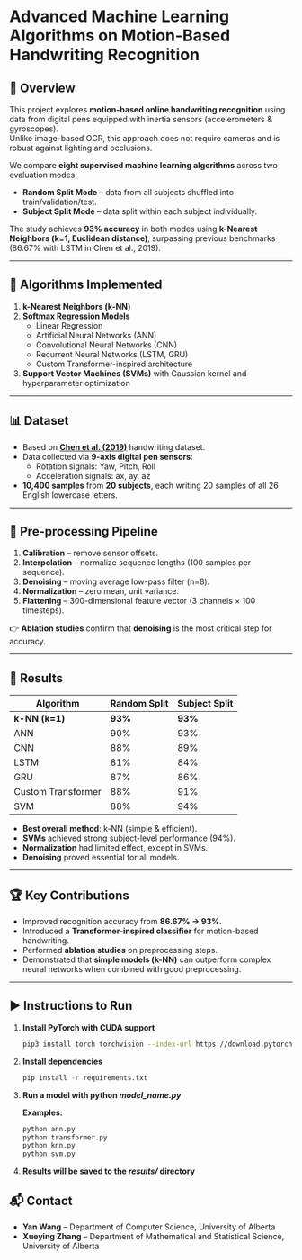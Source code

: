 # Advanced Machine Learning Algorithms on Motion-Based Handwriting Recognition

## 📖 Overview
This project explores **motion-based online handwriting recognition** using data from digital pens equipped with inertia sensors (accelerometers & gyroscopes).  
Unlike image-based OCR, this approach does not require cameras and is robust against lighting and occlusions.  

We compare **eight supervised machine learning algorithms** across two evaluation modes:
- **Random Split Mode** – data from all subjects shuffled into train/validation/test.  
- **Subject Split Mode** – data split within each subject individually.  

The study achieves **93% accuracy** in both modes using **k-Nearest Neighbors (k=1, Euclidean distance)**, surpassing previous benchmarks (86.67% with LSTM in Chen et al., 2019).

---

## 🧠 Algorithms Implemented
1. **k-Nearest Neighbors (k-NN)**  
2. **Softmax Regression Models**  
   - Linear Regression  
   - Artificial Neural Networks (ANN)  
   - Convolutional Neural Networks (CNN)  
   - Recurrent Neural Networks (LSTM, GRU)  
   - Custom Transformer-inspired architecture  
3. **Support Vector Machines (SVMs)** with Gaussian kernel and hyperparameter optimization  

---

## 📊 Dataset
- Based on [**Chen et al. (2019)**](https://arxiv.org/abs/2101.06022) handwriting dataset.  
- Data collected via **9-axis digital pen sensors**:  
  - Rotation signals: Yaw, Pitch, Roll  
  - Acceleration signals: ax, ay, az  
- **10,400 samples** from **20 subjects**, each writing 20 samples of all 26 English lowercase letters.  

---

## 🔧 Pre-processing Pipeline
1. **Calibration** – remove sensor offsets.  
2. **Interpolation** – normalize sequence lengths (100 samples per sequence).  
3. **Denoising** – moving average low-pass filter (n=8).  
4. **Normalization** – zero mean, unit variance.  
5. **Flattening** – 300-dimensional feature vector (3 channels × 100 timesteps).  

👉 **Ablation studies** confirm that **denoising** is the most critical step for accuracy.

---

## 🚀 Results
| Algorithm            | Random Split | Subject Split |
|----------------------|--------------|---------------|
| **k-NN (k=1)**       | **93%**      | **93%**       |
| ANN                  | 90%          | 93%           |
| CNN                  | 88%          | 89%           |
| LSTM                 | 81%          | 84%           |
| GRU                  | 87%          | 86%           |
| Custom Transformer   | 88%          | 91%           |
| SVM                  | 88%          | 94%           |

- **Best overall method**: k-NN (simple & efficient).  
- **SVMs** achieved strong subject-level performance (94%).  
- **Normalization** had limited effect, except in SVMs.  
- **Denoising** proved essential for all models.  

---

## 🏆 Key Contributions
- Improved recognition accuracy from **86.67% → 93%**.  
- Introduced a **Transformer-inspired classifier** for motion-based handwriting.  
- Performed **ablation studies** on preprocessing steps.  
- Demonstrated that **simple models (k-NN)** can outperform complex neural networks when combined with good preprocessing.  

---

## ▶️ Instructions to Run

1. **Install PyTorch with CUDA support**  
    ```bash
    pip3 install torch torchvision --index-url https://download.pytorch.org/whl/cu126
2. **Install dependencies**
    ```bash
    pip install -r requirements.txt
3. **Run a model with python _model_name.py_**

    **Examples:**
    ```bash
    python ann.py
    python transformer.py
    python knn.py
    python svm.py
4. **Results will be saved to the *results/* directory**

## 📬 Contact
- **Yan Wang** – Department of Computer Science, University of Alberta  
- **Xueying Zhang** – Department of Mathematical and Statistical Science, University of Alberta  
